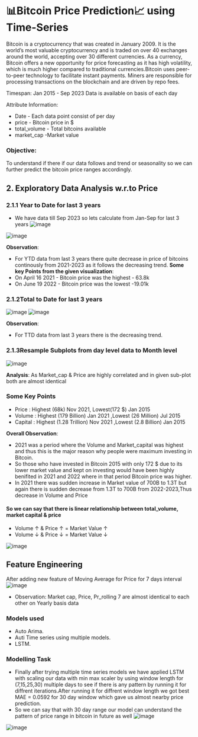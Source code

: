 # 📊Bitcoin Price Prediction📈 using Time-Series
Bitcoin is a cryptocurrency that was created in January 2009. It is the world’s most valuable cryptocurrency and is traded on over 40 exchanges around the world, accepting over 30 different currencies. As a currency, Bitcoin offers a new opportunity for price forecasting as it has high volatility, which is much higher compared to traditional currencies.Bitcoin uses peer-to-peer technology to facilitate instant payments. Miners are responsible for processing transactions on the blockchain and are driven by repo fees.

Timespan: Jan 2015 - Sep 2023
Data is available on basis of each day

Attribute Information:
- Date - Each data point consist of per day
- price - Bitcoin price in $
- total_volume - Total bitcoins available
- market_cap -Market value
### Objective:
To understand if there if our data follows and trend or seasonality so we can further predict the bitcoin price ranges accordingly.

## 2. Exploratory Data Analysis w.r.to Price
### 2.1.1 Year to Date for last 3 years
- We have data till Sep 2023 so lets calculate from Jan-Sep for last 3 years
![image](https://github.com/nihar-max/bitcoin-price-prediction/assets/61958476/22fb905d-a286-405f-a5f1-36af267e3fe2)

![image](https://github.com/nihar-max/bitcoin-price-prediction/assets/61958476/d026a149-697c-456e-b5f6-3d862720ae24)

**Observation**:
- For YTD data from last 3 years there quite decrease in price of bitcoins continously from 2021-2023 as it follows the decreasing trend.
 **Some key Points from the given visualization**:
-  On April 16 2021 - Bitcoin price was the highest - 63.8k
-  On June 19 2022 - Bitcoin price was the lowest  -19.01k

### 2.1.2Total to Date for last 3 years
![image](https://github.com/nihar-max/bitcoin-price-prediction/assets/61958476/f86213e9-f792-459b-a7ad-6da0651b1806)
![image](https://github.com/nihar-max/bitcoin-price-prediction/assets/61958476/106129db-fa97-42f1-b72f-ee92537e4c8c)

**Observation**:
- For TTD data from last 3 years there is the decreasing trend.

### 2.1.3Resample Subplots from day level data to Month level
![image](https://github.com/nihar-max/bitcoin-price-prediction/assets/61958476/eb01a024-d23a-4d09-83d6-2ac187ca9ca1)

**Analysis**: As Market_cap & Price are highly correlated and in given sub-plot both are almost identical

### Some Key Points
- Price : Highest (68k) Nov 2021, Lowest(172 $) Jan 2015
- Volume : Highest (179 Billion) Jan 2021 ,Lowest (26 Million) Jul 2015
- Capital : Highest (1.28 Trillion) Nov 2021 ,Lowest (2.8 Billion) Jan 2015

**Overall Observation**:
- 2021 was a period where the Volume and Market_capital was highest and thus this is the major reason why people were maximum investing in Bitcoin.
- So those who have invested in Bitcoin 2015 with only 172 $ due to its lower market value and kept on investing would have been highly benifited in 2021 and 2022 where in that period Bitcoin price was higher.
- In 2021 there was sudden increase in Market value of 700B to 1.3T but again there is sudden decrease from 1.3T to 700B from 2022-2023,Thus decrease in Volume and Price

#### So we can say that there is linear relationship between total_volume, market capital & price

- Volume ↑ & Price ↑ = Market Value ↑
- Volume ↓ & Price ↓ = Market Value ↓

![image](https://github.com/nihar-max/bitcoin-price-prediction/assets/61958476/8dd8bf3e-1d65-4f4f-ada3-12cbe6baf6ce)

## Feature Engineering
After adding new feature of Moving Average for Price for 7 days interval
![image](https://github.com/nihar-max/bitcoin-price-prediction/assets/61958476/55c8fa9c-3027-46f8-a62b-0609bad68ad8)

- Observation: Market cap, Price, Pr_rolling 7 are almost identical to each other on Yearly basis data

### Models used
- Auto Arima.
- Auti Time series using multiple models.
- LSTM.

### Modelling Task
- Finally after trying multiple time series models we have applied LSTM with scaling our data with min max scaler by using window length for (7,15,25,30) multiple days to see if there is any pattern by running it for diffrent iterations.After running it for diffrent window length we got best MAE = 0.0592 for 30 day window which gave us almost nearby price prediction.
- So we can say that with 30 day range our model can understand the pattern of price range in bitcoin in future as well
![image](https://github.com/nihar-max/bitcoin-price-prediction/assets/61958476/9223cb9c-5545-402c-9837-5af24c9e71d1)


![image](https://github.com/nihar-max/bitcoin-price-prediction/assets/61958476/3f032c7f-8003-460a-89f2-0b4441ce6ee9)




